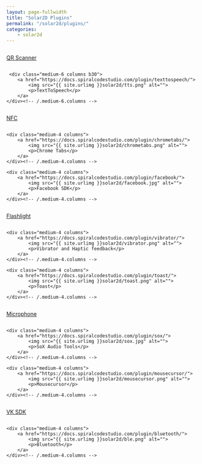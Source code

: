 ```yaml
---
layout: page-fullwidth
title: "Solar2D Plugins"
permalink: "/solar2d/plugins/"
categories:
    - solar2d
---
```

<!--more-->

<div class="row t60">
    <div class="medium-6 columns b30">
        <a href="https://docs.spiralcodestudio.com/plugin/qrscanner/">
            <img src="{{ site.urlimg }}solar2d/qr.png" alt="">
            <p>QR Scanner</p>
        </a>
    </div><!-- /.medium-6.columns -->

     <div class="medium-6 columns b30">
        <a href="https://docs.spiralcodestudio.com/plugin/texttospeech/">
            <img src="{{ site.urlimg }}solar2d/tts.png" alt="">
            <p>TextToSpeech</p>
        </a>
    </div><!-- /.medium-6.columns -->
</div><!-- /.row -->


<div class="row t30">
    <div class="medium-4 columns">
        <a href="https://docs.spiralcodestudio.com/plugin/nfc/">
            <img src="{{ site.urlimg }}solar2d/nfc.png" alt="">
            <p>NFC</p>
        </a>
    </div><!-- /.medium-4.columns -->

    <div class="medium-4 columns">
        <a href="https://docs.spiralcodestudio.com/plugin/chrometabs/">
            <img src="{{ site.urlimg }}solar2d/chrometabs.png" alt="">
            <p>Chrome Tabs</p>
        </a>
    </div><!-- /.medium-4.columns -->

    <div class="medium-4 columns">
        <a href="https://docs.spiralcodestudio.com/plugin/facebook/">
            <img src="{{ site.urlimg }}solar2d/facebook.jpg" alt="">
            <p>Facebook SDK</p>
        </a>
    </div><!-- /.medium-4.columns -->
</div><!-- /.row -->

<div class="row t30">
    <div class="medium-4 columns">
        <a href="https://docs.spiralcodestudio.com/plugin/flashlight/">
            <img src="{{ site.urlimg }}solar2d/flashlight.png" alt="">
            <p>Flashlight</p>
        </a>
    </div><!-- /.medium-4.columns -->

    <div class="medium-4 columns">
        <a href="https://docs.spiralcodestudio.com/plugin/vibrator/">
            <img src="{{ site.urlimg }}solar2d/vibrator.png" alt="">
            <p>Vibrator and Haptic feedback</p>
        </a>
    </div><!-- /.medium-4.columns -->

    <div class="medium-4 columns">
        <a href="https://docs.spiralcodestudio.com/plugin/toast/">
            <img src="{{ site.urlimg }}solar2d/toast.png" alt="">
            <p>Toast</p>
        </a>
    </div><!-- /.medium-4.columns -->
</div><!-- /.row -->

<div class="row t30">
    <div class="medium-4 columns">
        <a href="https://docs.spiralcodestudio.com/plugin/microphone/">
            <img src="{{ site.urlimg }}solar2d/microphone.jpg" alt="">
            <p>Microphone</p>
        </a>
    </div><!-- /.medium-4.columns -->

    <div class="medium-4 columns">
        <a href="https://docs.spiralcodestudio.com/plugin/sox/">
            <img src="{{ site.urlimg }}solar2d/sox.jpg" alt="">
            <p>SoX Audio Tools</p>
        </a>
    </div><!-- /.medium-4.columns -->

    <div class="medium-4 columns">
        <a href="https://docs.spiralcodestudio.com/plugin/mousecursor/">
            <img src="{{ site.urlimg }}solar2d/mousecursor.png" alt="">
            <p>Mousecursor</p>
        </a>
    </div><!-- /.medium-4.columns -->
</div><!-- /.row -->

<div class="row t30">
    <div class="medium-4 columns">
        <a href="https://docs.spiralcodestudio.com/plugin/vk/">
            <img src="{{ site.urlimg }}solar2d/vk.png" alt="">
            <p>VK SDK</p>
        </a>
    </div><!-- /.medium-4.columns -->

    <div class="medium-4 columns">
        <a href="https://docs.spiralcodestudio.com/plugin/bluetooth/">
            <img src="{{ site.urlimg }}solar2d/ble.png" alt="">
            <p>Bluetooth</p>
        </a>
    </div><!-- /.medium-4.columns -->
</div><!-- /.row -->
